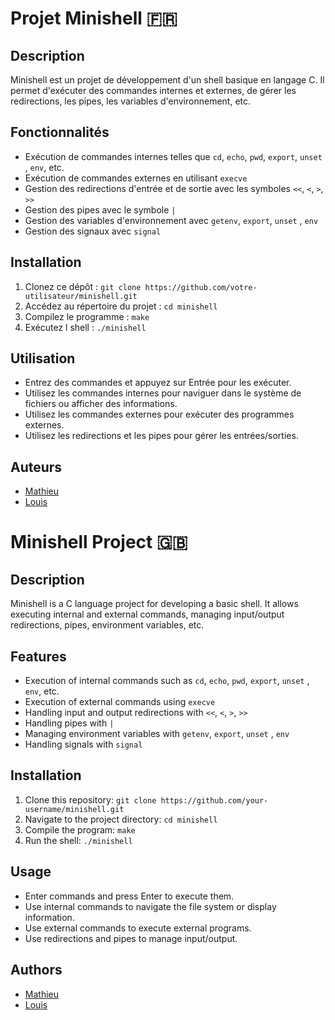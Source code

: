 # Projet Minishell 🇫🇷

## Description
Minishell est un projet de développement d'un shell basique en langage C. Il permet d'exécuter des commandes internes et externes, de gérer les redirections, les pipes, les variables d'environnement, etc.

## Fonctionnalités
- Exécution de commandes internes telles que `cd`, `echo`, `pwd`, `export`, `unset` , `env`, etc.
- Exécution de commandes externes en utilisant `execve`
- Gestion des redirections d'entrée et de sortie avec les symboles `<<`, `<`, `>`, `>>`
- Gestion des pipes avec le symbole `|`
- Gestion des variables d'environnement avec `getenv`, `export`, `unset` , `env`
- Gestion des signaux avec `signal`

## Installation
1. Clonez ce dépôt : `git clone https://github.com/votre-utilisateur/minishell.git`
2. Accédez au répertoire du projet : `cd minishell`
3. Compilez le programme : `make`
4. Exécutez l shell : `./minishell`

## Utilisation
- Entrez des commandes et appuyez sur Entrée pour les exécuter.
- Utilisez les commandes internes pour naviguer dans le système de fichiers ou afficher des informations.
- Utilisez les commandes externes pour exécuter des programmes externes.
- Utilisez les redirections et les pipes pour gérer les entrées/sorties.

## Auteurs
- [Mathieu](https://github.com/Me-mathix)
- [Louis](https://github.com/Juiiceee)

# Minishell  Project 🇬🇧

## Description
Minishell is a C language project for developing a basic shell. It allows executing internal and external commands, managing input/output redirections, pipes, environment variables, etc.

## Features
- Execution of internal commands such as `cd`, `echo`, `pwd`, `export`, `unset` , `env`, etc.
- Execution of external commands using `execve`
- Handling input and output redirections with `<<`, `<`, `>`, `>>`
- Handling pipes with `|`
- Managing environment variables with `getenv`, `export`, `unset` , `env`
- Handling signals with `signal`

## Installation
1. Clone this repository: `git clone https://github.com/your-username/minishell.git`
2. Navigate to the project directory: `cd minishell`
3. Compile the program: `make`
4. Run the shell: `./minishell`

## Usage
- Enter commands and press Enter to execute them.
- Use internal commands to navigate the file system or display information.
- Use external commands to execute external programs.
- Use redirections and pipes to manage input/output.

## Authors
- [Mathieu](https://github.com/Me-mathix)
- [Louis](https://github.com/Juiiceee)

